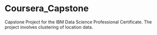 # Coursera_Capstone
Capstone Project for the IBM Data Science Professional Certificate. The project involves clustering of location data.
